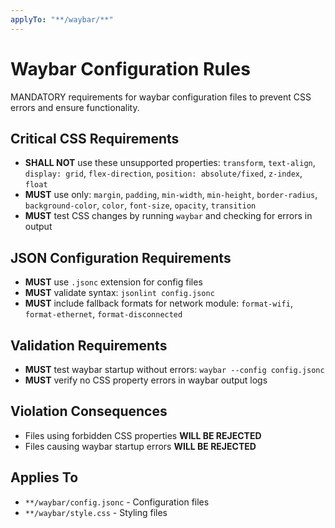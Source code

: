 ```yaml
---
applyTo: "**/waybar/**"
---
```


# Waybar Configuration Rules

MANDATORY requirements for waybar configuration files to prevent CSS errors and ensure functionality.

## Critical CSS Requirements

- **SHALL NOT** use these unsupported properties: `transform`, `text-align`, `display: grid`, `flex-direction`, `position: absolute/fixed`, `z-index`, `float`
- **MUST** use only: `margin`, `padding`, `min-width`, `min-height`, `border-radius`, `background-color`, `color`, `font-size`, `opacity`, `transition`
- **MUST** test CSS changes by running `waybar` and checking for errors in output

## JSON Configuration Requirements

- **MUST** use `.jsonc` extension for config files
- **MUST** validate syntax: `jsonlint config.jsonc`
- **MUST** include fallback formats for network module: `format-wifi`, `format-ethernet`, `format-disconnected`

## Validation Requirements

- **MUST** test waybar startup without errors: `waybar --config config.jsonc`
- **MUST** verify no CSS property errors in waybar output logs

## Violation Consequences

- Files using forbidden CSS properties **WILL BE REJECTED**
- Files causing waybar startup errors **WILL BE REJECTED**

## Applies To

- `**/waybar/config.jsonc` - Configuration files
- `**/waybar/style.css` - Styling files
